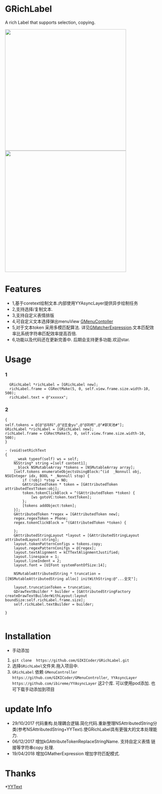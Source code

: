 # GRichLabel
A rich Label that supports selection, copying.

<img src="https://github.com/GIKICoder/GRichLabel/blob/master/screenshot/selectCopy.png" width="400">
<img src="https://github.com/GIKICoder/GRichLabel/blob/master/screenshot/novelReader.png" width="400">

Features
==============
- 1,基于coretext绘制文本.内部使用YYAsyncLayer提供异步绘制任务
- 2,支持选择/复制文本.
- 3,支持自定义表情排版
- 4,可自定义文本选择弹出menuView [GMenuContoller](https://github.com/GIKICoder/GMenuController)
- 5,对于文本token 采用多模匹配算法. 详见[GMatcherExpression](https://github.com/GIKICoder/GRichLabel/tree/master/GRichLabel/GMatching).文本匹配效率比系统字符串匹配效率提高百倍.
- 6,功能以及代码还在更新完善中. 后期会支持更多功能.欢迎star.



Usage
==============

### 1
```
  GRichLabel *richLabel = [GRichLabel new];
  richLabel.frame = CGRectMake(5, 0, self.view.frame.size.width-10, 500);
  richLabel.text = @"xxxxxx";
```
### 2
```
{
self.tokens = @[@"@冯科",@"@王金yu",@"@巩柯",@"#郭天池#"];
GRichLabel *richLabel = [GRichLabel new];
richLabel.frame = CGRectMake(5, 0, self.view.frame.size.width-10, 500);
}

- (void)setRichText
{
    __weak typeof(self) ws = self;
    NSString* string =[self content1];
    __block NSMutableArray *tokens = [NSMutableArray array];
    [self.tokens enumerateObjectsUsingBlock:^(id  _Nonnull obj, NSUInteger idx, BOOL * _Nonnull stop) {
        if (!obj) *stop = NO;
        GAttributedToken * token = [GAttributedToken attributedTextToken:obj];
        token.tokenClickBlock = ^(GAttributedToken *token) {
            [ws gotoVC:token.textToken];
        };
        [tokens addObject:token];
    }];
    GAttributedToken *regex = [GAttributedToken new];
    regex.regexToken = Phone;
    regex.tokenClickBlock = ^(GAttributedToken *token) {

    };
    GAttributedStringLayout *layout = [GAttributedStringLayout attributedLayout:string];
    layout.tokenPatternConfigs = tokens.copy;
    layout.regexPatternConifgs = @[regex];
    layout.textAlignment = kCTTextAlignmentJustified;
    layout.linespace = 1;
    layout.lineIndent = 2;
    layout.font = [UIFont systemFontOfSize:14];

    NSMutableAttributedString * truncation = [[NSMutableAttributedString alloc] initWithString:@"...全文"];

    layout.truncationToken = truncation;
    GDrawTextBuilder * builder = [GAttributedStringFactory createDrawTextBuilderWithLayout:layout boundSize:self.richLabel.frame.size];
    self.richLabel.textBuilder = builder;
  
}
  
```

Installation
==============

- 手动添加
1. ` git clone  https://github.com/GIKICoder/GRichLabel.git `
2. 选择`GRichLabel`文件夹.拖入项目中.
3. `GRichLabel` 依赖 `GMenuController https://github.com/GIKICoder/GMenuController`,  `YYAsyncLayer https://github.com/ibireme/YYAsyncLayer` 这2个库. 可以使用pod添加. 也可下载手动添加到项目

update Info
==============
- 29/10/2017 代码重构.处理耦合逻辑.简化代码.重新整理NSAttributedString分类(参考NSAttributedString+YYText).使GRichLabel具有更强大的文本处理能力.
- 06/12/2017 增加kGAttributeTokenReplaceStringName. 支持自定义表情 链接等字符串copy 处理.
- 19/04/2018 增加GMatherExpression 增加字符匹配模式.

Thanks
==============
 *[YYText](https://github.com/ibireme/YYText)
 
